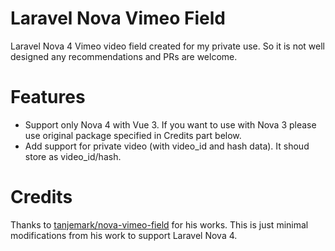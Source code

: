 # Laravel Nova Vimeo Field
Laravel Nova 4 Vimeo video field created for my private use. So it is not well designed any recommendations and PRs are welcome. 

# Features
- Support only Nova 4 with Vue 3. If you want to use with Nova 3 please use original package specified in Credits part below.
- Add support for private video (with video_id and hash data). It shoud store as video_id/hash.

# Credits
Thanks to [tanjemark/nova-vimeo-field](https://github.com/tanjemark/nova-vimeo-field) for his works. This is just minimal modifications from his work to support Laravel Nova 4.
